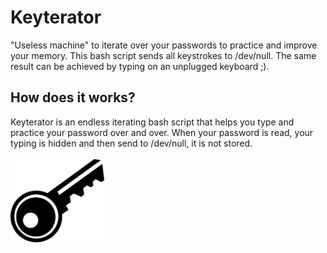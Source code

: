 # Keyterator
"Useless machine" to iterate over your passwords to practice and improve your memory. This bash script sends all keystrokes to /dev/null. The same result can be achieved by typing on an unplugged keyboard ;).

## How does it works?
Keyterator is an endless iterating bash script that helps you type and practice your password over and over. When your password is read, your typing is hidden and then send to /dev/null, it is not stored.
<br>
<br>
<img src="https://github.com/victoroalvarez/keyterator/blob/master/key-1294351_640.png" width="150">
